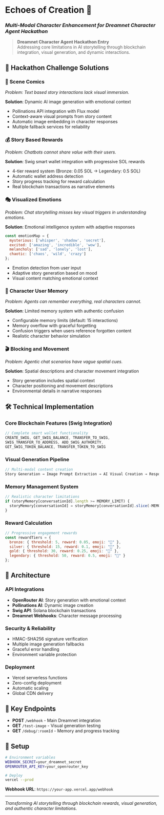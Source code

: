 # Echoes of Creation 🌟
### *Multi-Modal Character Enhancement for Dreamnet Character Agent Hackathon*

> **Dreamnet Character Agent Hackathon Entry**  
> Addressing core limitations in AI storytelling through blockchain integration, visual generation, and dynamic interactions.

## 🎯 Hackathon Challenge Solutions

### 🎨 **Scene Comics**
*Problem: Text based story interactions lack visual immersion.*

**Solution**: Dynamic AI image generation with emotional context
- Pollinations API integration with Flux model
- Context-aware visual prompts from story content
- Automatic image embedding in character responses
- Multiple fallback services for reliability

### 💰 **Story Based Rewards**
*Problem: Chatbots cannot share value with their users.*

**Solution**: Swig smart wallet integration with progressive SOL rewards
- 4-tier reward system (Bronze: 0.05 SOL → Legendary: 0.5 SOL)
- Automatic wallet address detection
- Story progress tracking for reward calculation
- Real blockchain transactions as narrative elements

### 🎭 **Visualized Emotions**
*Problem: Chat storytelling misses key visual triggers in understanding emotions.*

**Solution**: Emotional intelligence system with adaptive responses
```javascript
const emotionMap = {
  mysterious: ['whisper', 'shadow', 'secret'],
  excited: ['amazing', 'incredible', 'wow'],
  melancholy: ['sad', 'lonely', 'lost'],
  chaotic: ['chaos', 'wild', 'crazy']
};
```
- Emotion detection from user input
- Adaptive story generation based on mood
- Visual content matching emotional context

### 🧠 **Character User Memory**
*Problem: Agents can remember everything, real characters cannot.*

**Solution**: Limited memory system with authentic confusion
- Configurable memory limits (default: 15 interactions)
- Memory overflow with graceful forgetting
- Confusion triggers when users reference forgotten content
- Realistic character behavior simulation

### 🎬 **Blocking and Movement**
*Problem: Agentic chat scenarios have vague spatial cues.*

**Solution**: Spatial descriptions and character movement integration
- Story generation includes spatial context
- Character positioning and movement descriptions
- Environmental details in narrative responses

## 🛠️ Technical Implementation

### Core Blockchain Features (Swig Integration)
```javascript
// Complete smart wallet functionality
CREATE_SWIG, GET_SWIG_BALANCE, TRANSFER_TO_SWIG,
SWIG_TRANSFER_TO_ADDRESS, ADD_SWIG_AUTHORITY,
GET_SWIG_TOKEN_BALANCE, TRANSFER_TOKEN_TO_SWIG
```

### Visual Generation Pipeline
```javascript
// Multi-modal content creation
Story Generation → Image Prompt Extraction → AI Visual Creation → Response Enhancement
```

### Memory Management System
```javascript
// Realistic character limitations
if (storyMemory[conversationId].length >= MEMORY_LIMIT) {
  storyMemory[conversationId] = storyMemory[conversationId].slice(-MEMORY_LIMIT);
}
```

### Reward Calculation
```javascript
// Progressive engagement rewards
const rewardTiers = {
  bronze: { threshold: 5, reward: 0.05, emoji: "🥉" },
  silver: { threshold: 15, reward: 0.1, emoji: "🥈" },
  gold: { threshold: 30, reward: 0.25, emoji: "🥇" },
  legendary: { threshold: 50, reward: 0.5, emoji: "👑" }
};
```

## 🚀 Architecture

### API Integrations
- **OpenRouter AI**: Story generation with emotional context
- **Pollinations AI**: Dynamic image creation
- **Swig API**: Solana blockchain transactions
- **Dreamnet Webhooks**: Character message processing

### Security & Reliability
- HMAC-SHA256 signature verification
- Multiple image generation fallbacks
- Graceful error handling
- Environment variable protection

### Deployment
- Vercel serverless functions
- Zero-config deployment
- Automatic scaling
- Global CDN delivery

## 📡 Key Endpoints

- **POST** `/webhook` - Main Dreamnet integration
- **GET** `/test-image` - Visual generation testing
- **GET** `/debug/:roomId` - Memory and progress tracking

## 🔧 Setup

```bash
# Environment variables
WEBHOOK_SECRET=your_dreamnet_secret
OPENROUTER_API_KEY=your_openrouter_key

# Deploy
vercel --prod
```

**Webhook URL**: `https://your-app.vercel.app/webhook`

---

*Transforming AI storytelling through blockchain rewards, visual generation, and authentic character limitations.*
